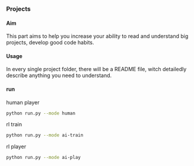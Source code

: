 ### Projects

#### Aim

This part aims to help you increase your ability to read and understand big projects, develop good 
code habits. 

#### Usage

In every single project folder, there will be a README file, witch detailedly describe anything you
need to understand.

#### run

human player

```bash
python run.py --mode human
```

rl train

```bash
python run.py --mode ai-train
```

rl player

```bash
python run.py --mode ai-play
```